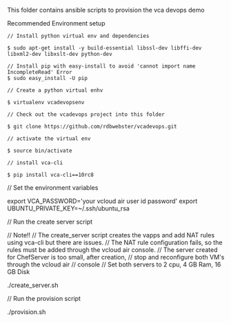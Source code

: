 
This folder contains ansible scripts to provision the vca devops demo



Recommended Environment setup

```
// Install python virtual env and dependencies

$ sudo apt-get install -y build-essential libssl-dev libffi-dev libxml2-dev libxslt-dev python-dev 

// Install pip with easy-install to avoid 'cannot import name IncompleteRead' Error
$ sudo easy_install -U pip

// Create a python virtual enhv

$ virtualenv vcadevopsenv

// Check out the vcadevops project into this folder

$ git clone https://github.com/rdbwebster/vcadevops.git

// activate the virtual env

$ source bin/activate

// install vca-cli

$ pip install vca-cli==10rc8

```

// Set the environment variables

export VCA_PASSWORD='your vcloud air user id password'
export UBUNTU_PRIVATE_KEY=~/.ssh/ubuntu_rsa


// Run the create server script

// Note!!
// The create_server script creates the vapps and add NAT rules using vca-cli but there are issues.
// The NAT rule configuration fails, so the rules must be added through the vcloud air console.
// The server created for ChefServer is too small, after creation, 
// stop and reconfigure both VM's through the vcloud air 
// console 
// Set both servers to 2 cpu, 4 GB Ram, 16 GB Disk

./create_server.sh

// Run the provision script

./provision.sh

